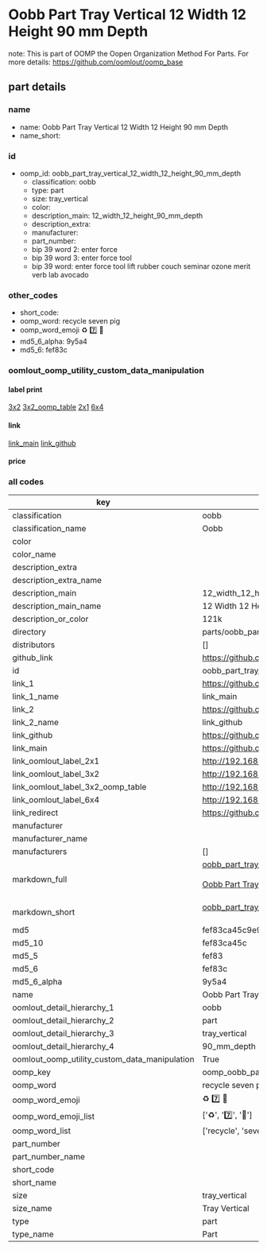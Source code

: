 # Oobb Part Tray Vertical 12 Width 12 Height 90 mm Depth  

note: This is part of OOMP the Oopen Organization Method For Parts. For more details: https://github.com/oomlout/oomp_base

##  part details
  







### name
* name: Oobb Part Tray Vertical 12 Width 12 Height 90 mm Depth
* name_short: 
### id
* oomp_id: oobb_part_tray_vertical_12_width_12_height_90_mm_depth
  * classification: oobb
  * type: part
  * size: tray_vertical
  * color: 
  * description_main: 12_width_12_height_90_mm_depth
  * description_extra: 
  * manufacturer: 
  * part_number: 
  * bip 39 word 2: enter force
  * bip 39 word 3: enter force tool
  * bip 39 word: enter force tool lift rubber couch seminar ozone merit verb lab avocado

### other_codes
* short_code: 
* oomp_word: recycle seven pig
* oomp_word_emoji :recycle: :seven: :pig:
* md5_6_alpha: 9y5a4
* md5_6: fef83c






### oomlout_oomp_utility_custom_data_manipulation
#### label print
[3x2](http://192.168.1.245:1112/?label=oomp%209y5a4)
[3x2_oomp_table](http://192.168.1.108:1112/?label=oomp%209y5a4)
[2x1](http://192.168.1.242:1112/?label=oomp%209y5a4)
[6x4](http://192.168.1.55:1112/?label=oomp%209y5a4)    

#### link

[link_main](https://github.com/oomlout/oomlout_oomp_version_1_messy/tree/main/parts/oobb_part_tray_vertical_12_width_12_height_90_mm_depth) [link_github](https://github.com/oomlout/oomlout_oomp_version_1_messy/tree/main/parts/oobb_part_tray_vertical_12_width_12_height_90_mm_depth)                             

#### price







### all codes 
| key | value |  
| --- | --- |  
| classification | oobb |  
| classification_name | Oobb |  
| color |  |  
| color_name |  |  
| description_extra |  |  
| description_extra_name |  |  
| description_main | 12_width_12_height_90_mm_depth |  
| description_main_name | 12 Width 12 Height 90 mm Depth |  
| description_or_color | 121k |  
| directory | parts/oobb_part_tray_vertical_12_width_12_height_90_mm_depth |  
| distributors | [] |  
| github_link | https://github.com/oomlout/oomlout_oomp_part_src/tree/main/parts/oobb_part_tray_vertical_12_width_12_height_90_mm_depth |  
| id | oobb_part_tray_vertical_12_width_12_height_90_mm_depth |  
| link_1 | https://github.com/oomlout/oomlout_oomp_version_1_messy/tree/main/parts/oobb_part_tray_vertical_12_width_12_height_90_mm_depth |  
| link_1_name | link_main |  
| link_2 | https://github.com/oomlout/oomlout_oomp_version_1_messy/tree/main/parts/oobb_part_tray_vertical_12_width_12_height_90_mm_depth |  
| link_2_name | link_github |  
| link_github | https://github.com/oomlout/oomlout_oomp_version_1_messy/tree/main/parts/oobb_part_tray_vertical_12_width_12_height_90_mm_depth |  
| link_main | https://github.com/oomlout/oomlout_oomp_version_1_messy/tree/main/parts/oobb_part_tray_vertical_12_width_12_height_90_mm_depth |  
| link_oomlout_label_2x1 | http://192.168.1.242:1112/?label=oomp%209y5a4 |  
| link_oomlout_label_3x2 | http://192.168.1.245:1112/?label=oomp%209y5a4 |  
| link_oomlout_label_3x2_oomp_table | http://192.168.1.108:1112/?label=oomp%209y5a4 |  
| link_oomlout_label_6x4 | http://192.168.1.55:1112/?label=oomp%209y5a4 |  
| link_redirect | https://github.com/oomlout/oomlout_oomp_version_1_messy/tree/main/parts/oobb_part_tray_vertical_12_width_12_height_90_mm_depth |  
| manufacturer |  |  
| manufacturer_name |  |  
| manufacturers | [] |  
| markdown_full | [oobb_part_tray_vertical_12_width_12_height_90_mm_depth](none)<br>[](none)<br>[Oobb Part Tray Vertical 12 Width 12 Height 90 Mm Depth](none)<br><br> |  
| markdown_short | [oobb_part_tray_vertical_12_width_12_height_90_mm_depth](none)<br><br> |  
| md5 | fef83ca45c9e9870c3de6817c956c25b |  
| md5_10 | fef83ca45c |  
| md5_5 | fef83 |  
| md5_6 | fef83c |  
| md5_6_alpha | 9y5a4 |  
| name | Oobb Part Tray Vertical 12 Width 12 Height 90 mm Depth |  
| oomlout_detail_hierarchy_1 | oobb |  
| oomlout_detail_hierarchy_2 | part |  
| oomlout_detail_hierarchy_3 | tray_vertical |  
| oomlout_detail_hierarchy_4 | 90_mm_depth |  
| oomlout_oomp_utility_custom_data_manipulation | True |  
| oomp_key | oomp_oobb_part_tray_vertical_12_width_12_height_90_mm_depth |  
| oomp_word | recycle seven pig |  
| oomp_word_emoji | :recycle: :seven: :pig: |  
| oomp_word_emoji_list | [':recycle:', ':seven:', ':pig:'] |  
| oomp_word_list | ['recycle', 'seven', 'pig'] |  
| part_number |  |  
| part_number_name |  |  
| short_code |  |  
| short_name |  |  
| size | tray_vertical |  
| size_name | Tray Vertical |  
| type | part |  
| type_name | Part |  
